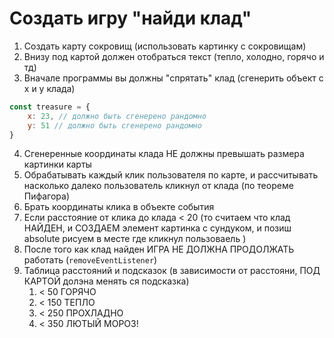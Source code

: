 # Создать игру "найди клад"

1. Создать карту сокровищ (использовать картинку с сокровищам)
2. Внизу под картой должен отобраться текст (тепло, холодно, горячо и тд)
3. Вначале программы вы должны "спрятать" клад (сгенерить объект с x и y клада)

```javascript
const treasure = {
    x: 23, // должно быть сгенерено рандомно
    y: 51 // должно быть сгенерено рандомно
}
```

4. Сгенеренные координаты клада НЕ должны превышать размера картинки карты
5. Обрабатывать каждый клик пользователя по карте, и рассчитывать насколько далеко пользователь кликнул от клада (по теореме Пифагора)
6. Брать координаты клика в объекте события
7. Если расстояние от клика до клада < 20 (то считаем что клад НАЙДЕН, и СОЗДАЕМ элемент картинка с сундуком, и позиш absolute рисуем в месте где кликнул пользоваель )
8. После того как клад найден ИГРА НЕ ДОЛЖНА ПРОДОЛЖАТЬ работать (`removeEventListener`)
9. Таблица расстояний и подсказок (в зависимости от расстояни, ПОД КАРТОЙ долэна менять ся подсказка)
    1. < 50 ГОРЯЧО
    2. < 150 ТЕПЛО
    3. < 250 ПРОХЛАДНО
    4. < 350 ЛЮТЫЙ МОРОЗ!